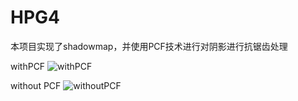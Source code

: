 # HPG4


本项目实现了shadowmap，并使用PCF技术进行对阴影进行抗锯齿处理

withPCF
![withPCF](https://github.com/jerry3423/HPG4/assets/64965545/1873522d-e3e8-4738-8398-8edbb09e2b7a)

without PCF
![withoutPCF](https://github.com/jerry3423/HPG4/assets/64965545/75979070-e185-428f-aa84-4a7b964e1df9)
